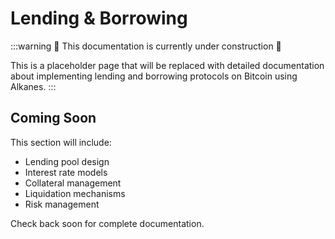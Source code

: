 # Lending & Borrowing

:::warning
🚧 This documentation is currently under construction 🚧

This is a placeholder page that will be replaced with detailed documentation about implementing lending and borrowing protocols on Bitcoin using Alkanes.
:::

## Coming Soon

This section will include:

- Lending pool design
- Interest rate models
- Collateral management
- Liquidation mechanisms
- Risk management

Check back soon for complete documentation.
